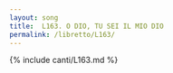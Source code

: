 ```yaml
---
layout: song
title:  L163. O DIO, TU SEI IL MIO DIO
permalink: /libretto/L163/
---
```

{% include canti/L163.md %}   